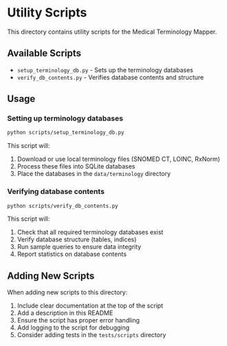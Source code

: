 # Utility Scripts

This directory contains utility scripts for the Medical Terminology Mapper.

## Available Scripts

- `setup_terminology_db.py` - Sets up the terminology databases
- `verify_db_contents.py` - Verifies database contents and structure

## Usage

### Setting up terminology databases

```bash
python scripts/setup_terminology_db.py
```

This script will:
1. Download or use local terminology files (SNOMED CT, LOINC, RxNorm)
2. Process these files into SQLite databases
3. Place the databases in the `data/terminology` directory

### Verifying database contents

```bash
python scripts/verify_db_contents.py
```

This script will:
1. Check that all required terminology databases exist
2. Verify database structure (tables, indices)
3. Run sample queries to ensure data integrity
4. Report statistics on database contents

## Adding New Scripts

When adding new scripts to this directory:

1. Include clear documentation at the top of the script
2. Add a description in this README
3. Ensure the script has proper error handling
4. Add logging to the script for debugging
5. Consider adding tests in the `tests/scripts` directory